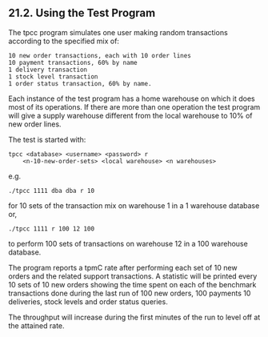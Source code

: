 <div id="tpccusingtestprg" class="section">

<div class="titlepage">

<div>

<div>

## 21.2. Using the Test Program

</div>

</div>

</div>

The tpcc program simulates one user making random transactions according
to the specified mix of:

``` screen
10 new order transactions, each with 10 order lines
10 payment transactions, 60% by name
1 delivery transaction
1 stock level transaction
1 order status transaction, 60% by name.
```

Each instance of the test program has a home warehouse on which it does
most of its operations. If there are more than one operation the test
program will give a supply warehouse different from the local warehouse
to 10% of new order lines.

The test is started with:

``` screen
tpcc <database> <username> <password> r
    <n-10-new-order-sets> <local warehouse> <n warehouses>
```

e.g.

``` screen
./tpcc 1111 dba dba r 10
```

for 10 sets of the transaction mix on warehouse 1 in a 1 warehouse
database or,

``` screen
./tpcc 1111 r 100 12 100
```

to perform 100 sets of transactions on warehouse 12 in a 100 warehouse
database.

The program reports a tpmC rate after performing each set of 10 new
orders and the related support transactions. A statistic will be printed
every 10 sets of 10 new orders showing the time spent on each of the
benchmark transactions done during the last run of 100 new orders, 100
payments 10 deliveries, stock levels and order status queries.

The throughput will increase during the first minutes of the run to
level off at the attained rate.

</div>
